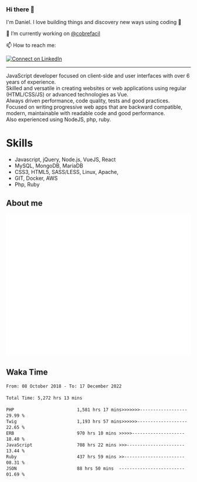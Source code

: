 ### Hi there 👋

I'm Daniel. I love building things and discovery new ways using coding :raised_hands: 

🔭 I’m currently working on [@cobrefacil](https://www.cobrefacil.com.br/)

📫 How to reach me:

[![Connect on LinkedIn](https://img.shields.io/badge/--linkedin?label=LinkedIn&logo=LinkedIn&style=social)](https://www.linkedin.com/in/daniel-cerverizzo/)

---

JavaScript developer focused on client-side and user interfaces with over 6 years of experience.  
Skilled and versatile in creating websites or web applications using regular (HTML/CSS/JS) or advanced technologies as Vue.  
Always driven performance, code quality, tests and good practices.  
 Focused on writing progressive web apps that are backward compatible, modern, maintainable with readable code and good performance.  
Also experienced using NodeJS, php, ruby. 


# Skills

 - Javascript, jQuery, Node.js, VueJS, React
 - MySQL, MongoDB, MariaDB    
 - CSS3, HTML5, SASS/LESS,  Linux, Apache,
 - GIT, Docker, AWS
 - Php, Ruby

## About me

![Metrics](/github-metrics.svg)

## Waka Time

<!--START_SECTION:waka-->

```text
From: 08 October 2018 - To: 17 December 2022

Total Time: 5,272 hrs 13 mins

PHP                        1,581 hrs 17 mins>>>>>>>------------------   29.99 %
Twig                       1,193 hrs 57 mins>>>>>>-------------------   22.65 %
ERB                        970 hrs 10 mins >>>>>--------------------   18.40 %
JavaScript                 708 hrs 22 mins >>>----------------------   13.44 %
Ruby                       437 hrs 59 mins >>-----------------------   08.31 %
JSON                       88 hrs 50 mins  -------------------------   01.69 %
```

<!--END_SECTION:waka-->

